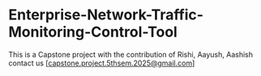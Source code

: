 # Enterprise-Network-Traffic-Monitoring-Control-Tool
This is a Capstone project with the contribution of Rishi, Aayush, Aashish
contact us [capstone.project.5thsem.2025@gmail.com]

